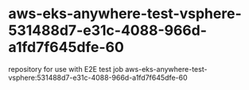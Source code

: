 # aws-eks-anywhere-test-vsphere-531488d7-e31c-4088-966d-a1fd7f645dfe-60
repository for use with E2E test job aws-eks-anywhere-test-vsphere:531488d7-e31c-4088-966d-a1fd7f645dfe-60

